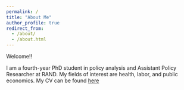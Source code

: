 ```yaml
---
permalink: /
title: "About Me"
author_profile: true
redirect_from: 
  - /about/
  - /about.html
---
```


Welcome!! 

I am a fourth-year PhD student in policy analysis and Assistant Policy Researcher at RAND. My fields of interest are health, labor, and public economics.
My CV can be found [here](https://drive.google.com/file/d/1QJwFL_ya6Ieqk-3Gj-Jcaj_2S6rVbnaJ/view?usp=sharing)

